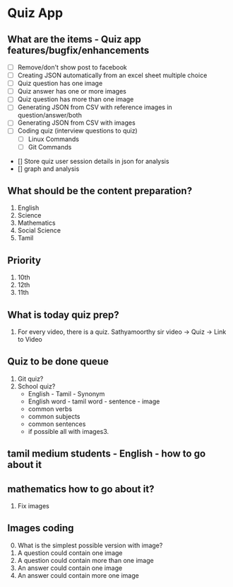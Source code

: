 # Quiz App

## What are the items - Quiz app features/bugfix/enhancements

- [ ] Remove/don't show post to facebook
- [ ] Creating JSON automatically from an excel sheet multiple choice
- [ ] Quiz question has one image
- [ ] Quiz answer has one or more images
- [ ] Quiz question has more than one image
- [ ] Generating JSON from CSV with reference images in question/answer/both
- [ ] Generating JSON from CSV with images
- [ ] Coding quiz (interview questions to quiz)
    - [ ] Linux Commands
    - [ ] Git Commands
- [] Store quiz user session  details  in json for analysis
- [] graph and analysis

## What should be the content preparation?

1. English
2. Science
3. Mathematics
4. Social Science
5. Tamil

## Priority

1. 10th
2. 12th
3. 11th

## What is today quiz prep?

1. For every video, there is a quiz. Sathyamoorthy sir video -> Quiz -> Link to Video

## Quiz to be done queue

1. Git quiz?
2. School quiz?
    - English - Tamil - Synonym
    - English word - tamil word - sentence - image
    - common verbs
    - common subjects
    - common sentences
    - if possible all with images3. 

## tamil medium students - English - how to go about it

## mathematics how to go about it?

1. Fix images


## Images coding

0. What is the simplest possible version with image?
1. A question could contain one image
2. A question could contain more than one image
3. An answer could contain one image
4. An answer could contain more one image

